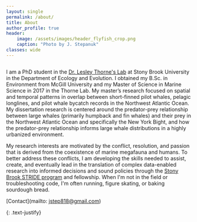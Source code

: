 ```yaml
---
layout: single
permalink: /about/
title: About
author_profile: true
header:
    image: /assets/images/header_flyfish_crop.png
    caption: "Photo by J. Stepanuk"
classes: wide
---
```


<figure style="width: 30%" class="align-right">
  <img src="{{ site.url }}{{ site.baseurl }}/assets/images/js_ant_crop.png" alt="">
</figure> 

I am a PhD student in the [Dr. Lesley Thorne's Lab](https://you.stonybrook.edu/thornelab/) at Stony Brook University in the Department of Ecology and Evolution. I obtained my B.Sc. in Environment from McGill University and my Master of Science in Marine Science in 2017 in the Thorne Lab. My master’s research focused on spatial and temporal patterns in overlap between short-finned pilot whales, pelagic longlines, and pilot whale bycatch records in the Northwest Atlantic Ocean. My dissertation research is centered around the predator-prey relationship between large whales (primarily humpback and fin whales) and their prey in the Northwest Atlantic Ocean and specifically the New York Bight, and how the predator-prey relationship informs large whale distributions in a highly urbanized environment. 

My research interests are motivated by the conflict, resolution, and passion that is derived from the coexistence of marine megafauna and humans. To better address these conflicts, I am developing the skills needed to assist, create, and eventually lead in the translation of complex data-enabled research into informed decisions and sound policies through the [Stony Brook STRIDE program](https://www.stonybrook.edu/stride/) and fellowship. When I'm not in the field or troubleshooting code, I'm often running, figure skating, or baking sourdough bread.

[Contact](mailto: jstep818@gmail.com)


{: .text-justify}


